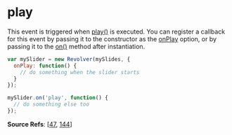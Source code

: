 # play

This event is triggered when [play()](revolver.methods.play.md) is executed. You can register a callback for this event by passing it to the constructor as the [onPlay](revolver.options.onplay.md) option, or by passing it to the [on()](revolver.methods.on.md) method after instantiation.

```javascript
var mySlider = new Revolver(mySlides, {
  onPlay: function() {
    // do something when the slider starts
  }
});

mySlider.on('play', function() {
  // do something else too
});
```

**Source Refs**: [[47](../coffee/revolver.coffee#L47), [144](../coffee/revolver.coffee#L144)]
